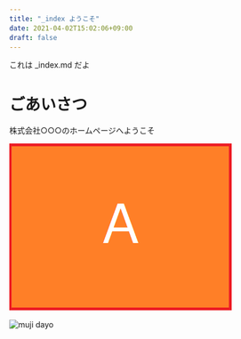 ```yaml
---
title: "_index ようこそ"
date: 2021-04-02T15:02:06+09:00
draft: false
---
```

 
これは _index.md だよ

# ごあいさつ
株式会社○○○のホームページへようこそ

![A dayo](A.png)

![muji dayo](images/muji.png)
